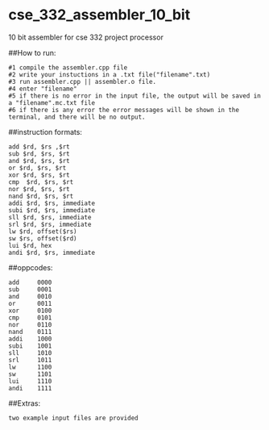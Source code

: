 # cse_332_assembler_10_bit
10 bit assembler for cse 332 project processor

##How to run:

    #1 compile the assembler.cpp file
    #2 write your instuctions in a .txt file("filename".txt)
    #3 run assembler.cpp || assembler.o file.
    #4 enter "filename"
    #5 if there is no error in the input file, the output will be saved in a "filename".mc.txt file
    #6 if there is any error the error messages will be shown in the terminal, and there will be no output.



##instruction formats:
    
    add $rd, $rs ,$rt
    sub $rd, $rs, $rt
    and $rd, $rs, $rt  
    or $rd, $rs, $rt
    xor $rd, $rs, $rt
    cmp  $rd, $rs, $rt
    nor $rd, $rs, $rt
    nand $rd, $rs, $rt
    addi $rd, $rs, immediate
    subi $rd, $rs, immediate
    sll $rd, $rs, immediate
    srl $rd, $rs, immediate
    lw $rd, offset($rs)
    sw $rs, offset($rd)
    lui $rd, hex
    andi $rd, $rs, immediate
    
 
 
 
##oppcodes:

    add 	0000    
    sub 	0001
    and 	0010
    or  	0011
    xor 	0100
    cmp	    0101
    nor 	0110
    nand	0111
    addi	1000
    subi	1001
    sll 	1010
    srl 	1011
    lw  	1100
    sw  	1101
    lui 	1110
    andi	1111
 
 
 
 
##Extras:

    two example input files are provided
